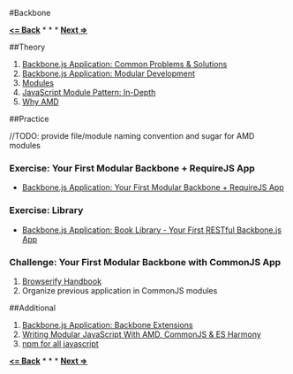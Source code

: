 #Backbone

**[<= Back](../00-intro/intro.md)**		*	*	*	**[Next =>](../02-modular-backbone/modular-backbone.md)**

##Theory

1. [Backbone.js Application: Common Problems & Solutions](https://addyosmani.com/backbone-fundamentals/#common-problems-solutions)
1. [Backbone.js Application: Modular Development](https://addyosmani.com/backbone-fundamentals/#modular-development)
1. [Modules](http://eloquentjavascript.net/06_object.html)
1. [JavaScript Module Pattern: In-Depth](http://www.adequatelygood.com/JavaScript-Module-Pattern-In-Depth.html)
1. [Why AMD](http://requirejs.org/docs/whyamd.html)

 
##Practice

//TODO: provide file/module naming convention and sugar for AMD modules

### Exercise: Your First Modular Backbone + RequireJS App

* [Backbone.js Application: Your First Modular Backbone + RequireJS App](https://addyosmani.com/backbone-fundamentals/#exercise-3-your-first-modular-backbone-requirejs-app)

### Exercise: Library

* [Backbone.js Application: Book Library - Your First RESTful Backbone.js App](https://addyosmani.com/backbone-fundamentals/#exercise-2-book-library---your-first-restful-backbone.js-app)

### Challenge: Your First Modular Backbone with CommonJS  App

1. [Browserify Handbook](https://github.com/substack/node-browserify#browserify)
1. Organize previous application  in CommonJS modules

##Additional

1. [Backbone.js Application: Backbone Extensions](https://addyosmani.com/backbone-fundamentals/#backbone-extensions)
1. [Writing Modular JavaScript With AMD, CommonJS & ES Harmony](http://addyosmani.com/writing-modular-js/)
1. [npm for all javascript](http://maxogden.com/node-packaged-modules.html)

**[<= Back](../00-intro/intro.md)**		*	*	*	**[Next =>](../02-modular-backbone/modular-backbone.md)**
